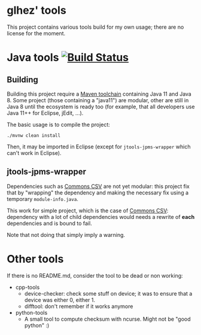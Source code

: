 # glhez' tools

This project contains various tools build for my own usage; there are no license for the moment.

# Java tools [![Build Status](https://travis-ci.org/glhez/tools.svg?branch=master)](https://travis-ci.org/glhez/tools)

## Building

Building  this  project  require  a  [Maven  toolchain][1]  containing Java 11 and Java 8. Some project (those
containing  a  "java11") are modular, other are still in Java 8 until the ecosystem is ready too (for example,
that all developers use Java 11++ for Eclipse, jEdit, ...).

The basic usage is to compile the project:

    ./mvnw clean install

Then, it may be imported in Eclipse (except for `jtools-jpms-wrapper` which can't work in Eclipse).

## jtools-jpms-wrapper

Dependencies  such as [Commons CSV][2] are not yet modular: this project fix that by "wrapping" the dependency
and making the necessary fix using a temporary `module-info.java`.

This  work  for  simple  project,  which  is  the  case  of  [Commons  CSV][2]: dependency with a lot of child
dependencies would needs a rewrite of **each** dependencies and is bound to fail.

Note that not doing that simply imply a warning.

# Other tools

If there is no README.md, consider the tool to be dead or non working:

- cpp-tools
  - device-checker: check some stuff on device; it was to ensure that a device was either 0, either 1.
  - difftool: don't remember if it works anymore
- python-tools
  - A small tool to compute checksum with ncurse. Might not be "good python" :)


[1]: https://maven.apache.org/guides/mini/guide-using-toolchains.html
[2]: https://commons.apache.org/proper/commons-csv/